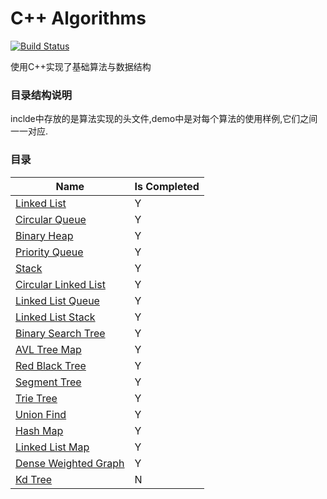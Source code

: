 # C++ Algorithms
[![Build Status](https://travis-ci.org/acodercat/cpp-algorithms.svg?branch=master)](https://travis-ci.org/acodercat/cpp-algorithms)

使用C++实现了基础算法与数据结构

### 目录结构说明
inclde中存放的是算法实现的头文件,demo中是对每个算法的使用样例,它们之间一一对应.

### 目录

| Name | Is Completed |
|------|------|
|[Linked List](https://github.com/acodercat/cpp-algorithms/blob/master/include/linked_list.h)| Y |
|[Circular Queue](https://github.com/acodercat/cpp-algorithms/blob/master/include/circular_queue.h)| Y |
|[Binary Heap](https://github.com/acodercat/cpp-algorithms/blob/master/include/binary_heap.h)| Y |
|[Priority Queue](https://github.com/acodercat/cpp-algorithms/blob/master/include/priority_queue.h)| Y |
|[Stack](https://github.com/acodercat/cpp-algorithms/blob/master/include/stack.h)| Y |
|[Circular Linked List](https://github.com/acodercat/cpp-algorithms/blob/master/include/circular_linked_list.h)| Y |
|[Linked List Queue](https://github.com/acodercat/cpp-algorithms/blob/master/include/linked_list_queue.h)| Y |
|[Linked List Stack](https://github.com/acodercat/cpp-algorithms/blob/master/include/linked_list_stack.h)| Y |
|[Binary Search Tree](https://github.com/acodercat/cpp-algorithms/blob/master/include/binary_search_tree.h)| Y |
|[AVL Tree Map](https://github.com/acodercat/cpp-algorithms/blob/master/include/avl_tree_map.h)| Y |
|[Red Black Tree](https://github.com/acodercat/cpp-algorithms/blob/master/include/red_black_tree.h)| Y |
|[Segment Tree](https://github.com/acodercat/cpp-algorithms/blob/master/include/segment_tree.h)| Y |
|[Trie Tree](https://github.com/acodercat/cpp-algorithms/blob/master/include/trie_tree.h)| Y |
|[Union Find](https://github.com/acodercat/cpp-algorithms/blob/master/include/union_find.h)| Y |
|[Hash Map](https://github.com/acodercat/cpp-algorithms/blob/master/include/hash_map.h)| Y |
|[Linked List Map](https://github.com/acodercat/cpp-algorithms/blob/master/include/linked_list_map.h)| Y |
|[Dense Weighted Graph](https://github.com/acodercat/cpp-algorithms/blob/master/include/dense_weighted_graph.h)| Y |
|[Kd Tree](https://github.com/acodercat/cpp-algorithms/blob/master/include/kd_tree.h)| N |